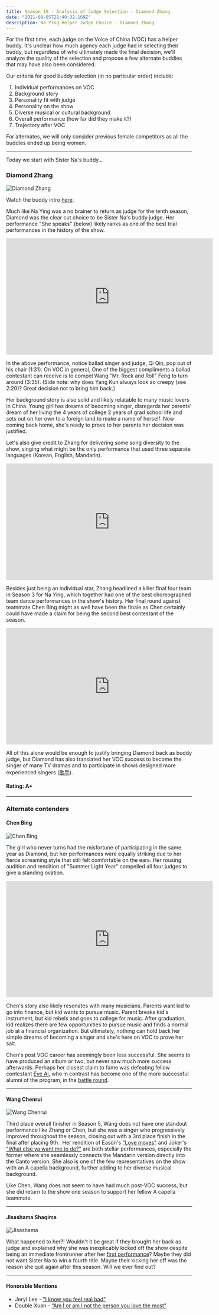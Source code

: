 ```yaml
---
title: Season 10 - Analysis of Judge Selection - Diamond Zhang 
date: "2021-08-05T22:40:32.169Z"
description: Na Ying Helper Judge Choice - Diamond Zhang
---
```


For the first time, each judge on the Voice of China (VOC) has a helper buddy. It's unclear how much agency each judge had in selecting their buddy, but regardless of who ultimately made the final decision, we'll analyze the quality of the selection and propose a few alternate buddies that may have also been considered. 

Our criteria for good buddy selection (in no particular order) include:

1. Individual performances on VOC
1. Background story
1. Personality fit with judge
1. Personality on the show
1. Diverse musical or cultural background
1. Overall performance (how far did they make it?)
1. Trajectory after VOC 

For alternates, we will only consider previous female competitors as all the buddies ended up being women. 

<hr />

Today we start with Sister Na's buddy...


### Diamond Zhang
![Diamond Zhang](./zhangbichen.gif)

Watch the buddy intro [here](http://www.zjstv.com/zcloud/video/8999434.html).

Much like Na Ying was a no brainer to return as judge for the tenth season, Diamond was the clear cut choice to be Sister Na's buddy judge. Her performance "She speaks" (below) likely ranks as one of the best trial performances in the history of the show. 

<iframe width="560" height="315" src="https://www.youtube.com/embed/eF8qG-igcsA" title="YouTube video player" frameborder="0" allow="accelerometer; autoplay; clipboard-write; encrypted-media; gyroscope; picture-in-picture" allowfullscreen></iframe>

In the above performance, notice ballad singer and judge, Qi Qin, pop out of his chair (1:31). On VOC in general, One of the biggest compliments a ballad contestant can receive is to compel Wang "Mr. Rock and Roll" Feng to turn around (3:35). (Side note: why does Yang Kun always look so creepy (see 2:20)? Great decision not to bring him back.)

Her background story is also solid and likely relatable to many music lovers in China. Young girl has dreams of becoming singer, disregards her parents' dream of her living the 4 years of college 2 years of grad school life and sets out on her own to a foreign land to make a name of herself. Now coming back home, she's ready to prove to her parents her decision was justified.

Let's also give credit to Zhang for delivering some song diversity to the show, singing what might be the only performance that used three separate languages (Korean, English, Mandarin).

<iframe width="560" height="315" src="https://www.youtube.com/embed/hJt1CVdWiqk" title="YouTube video player" frameborder="0" allow="accelerometer; autoplay; clipboard-write; encrypted-media; gyroscope; picture-in-picture" allowfullscreen></iframe>

Besides just being an individual star, Zhang headlined a killer final four team in Season 3 for Na Ying, which together had one of the best choreographed team dance performances in the show's history. Her final round against teammate Chen Bing might as well have been the finale as Chen certainly could have made a claim for being the second best contestant of the season. 

<iframe width="560" height="315" src="https://www.youtube.com/embed/SR4dyiyBX6s" title="YouTube video player" frameborder="0" allow="accelerometer; autoplay; clipboard-write; encrypted-media; gyroscope; picture-in-picture" allowfullscreen></iframe>

All of this alone would be enough to justify bringing Diamond back as buddy judge, but Diamond has also translated her VOC success to become the singer of many TV dramas and to participate in shows designed more experienced singers ([歌手](https://www.youtube.com/watch?v=PI_7jugRQ00)). 

#### Rating: A+ 

<hr />

### Alternate contenders

#### Chen Bing

![Chen Bing](./chenbing.gif)

The girl who never turns had the misfortune of participating in the same year as Diamond, but her performances were equally striking due to her fierce screaming style that still felt comfortable on the ears. Her rousing audition and rendition of "Summer Light Year" compelled all four judges to give a standing ovation. 

<iframe width="560" height="315" src="https://www.youtube.com/embed/Ex9OfoMenbM" title="YouTube video player" frameborder="0" allow="accelerometer; autoplay; clipboard-write; encrypted-media; gyroscope; picture-in-picture" allowfullscreen></iframe>

Chen's story also likely resonates with many musicians. Parents want kid to go into finance, but kid wants to pursue music. Parent breaks kid's instrument, but kid rebels and goes to college for music. After graduation, kid realizes there are few opportunities to pursue music and finds a normal job at a financial organization. But ultimately, nothing can hold back her simple dreams of becoming a singer and she's here on VOC to prove her salt. 

Chen's post VOC career has seemingly been less successful. She seems to have produced an album or two, but never saw much more success afterwards. Perhaps her closest claim to fame was defeating fellow contestant [Eve Ai](https://www.youtube.com/watch?v=PXmGrkEtxrc), who in contrast has become one of the more successful alumni of the program, in the [battle round](https://www.youtube.com/watch?v=7mhUiCe5BFM). 

<hr />

#### Wang Chenrui

![Wang Chenrui](./wangchenrui.gif)

Third place overall finisher in Season 5, Wang does not have one standout performance like Zhang or Chen, but she was a singer who progressively improved throughout the season, closing out with a 3rd place finish in the final after placing 9th . Her rendition of Eason's ["Love moves"](https://www.youtube.com/watch?v=N4zFIUKP_Ek) and Joker's ["What else ya want me to do?"](https://www.youtube.com/watch?v=w8g7MGUvg40) are both stellar performances, especially the former where she seamlessly connects the Mandarin version directly into the Canto version. She also is one of the few representatives on the show with an A capella background, further adding to her diverse musical background. 

Like Chen, Wang does not seem to have had much post-VOC success, but she did return to the show one season to support her fellow A capella teammate. 

<hr />

#### Jisashama Shaqima

![Jisashama](./jisashama.gif)

What happened to her?! Wouldn't it be great if they brought her back as judge and explained why she was inexplicably kicked off the show despite being an immediate frontrunner after her [first performance](https://www.youtube.com/watch?v=7h6m3cDnkgM?)? Maybe they did not want Sister Na to win a fourth title. Maybe their kicking her off was the reason she quit again after this season. Will we ever find out? 

<hr />

#### Honorable Mentions 

* Jeryl Lee - ["I know you feel real bad"](https://www.youtube.com/watch?v=bvILj-rfuSw)
* Double Xuan - [“Am I or am I not the person you love the most"](https://www.youtube.com/watch?v=x-pb5MEqFcM)